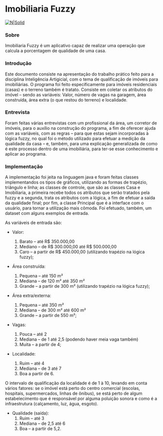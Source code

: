 # Imobiliaria Fuzzy
[![N|Solid](https://cldup.com/dTxpPi9lDf.thumb.png)](https://nodesource.com/products/nsolid)

### Sobre
Imobiliaria Fuzzy é um aplicativo capaz de realizar uma operação que calcula a porcentagem de qualidade de uma casa. 

### Introdução
Este documento consiste na apresentação do trabalho prático feito para a disciplina Inteligência
Artigicial, com o tema de qualificação de imóveis para imobiliárias. O programa foi feito
especificamente para imóveis residenciais (casas) e o terreno também é tratato. Consiste em coletar
os atributos do imóvel – sendo as variáveis: Valor, número de vagas na garagem, área construída,
área extra (o que restou do terreno) e localidade.

### Entrevista
Foram feitas várias entrevistas com um profissional da área, um corretor de imóveis, para o auxílio
na construção do programa, a fim de oferecer ajuda com as variáveis, com as regras – para que estas
sejam incorporadas à lógica fuzzy, no qual foi o método utilizado para efetuar a medição da
qualidade da casa – e, também, para uma explicação generalizada de como é este processo dentro de
uma imobiliária, para ter-se esse conhecimento e aplicar ao programa.

### Implementação
A implementação foi jeita na linguagem java e foram feitas classes implementandos os tipos de
gráficos, utilizando as formas de trapézio, triângulo e linha; as classes de controle, que são as
classes Casa e Imobiliaria, a primeira recebe todos os atributos que serão tratados pela fuzzy e a
segunda, trata os atributos com a lógica, a fim de efetuar a saída da qualidade final; por fim, a classe
Principal que é a interface com o usuário, para tornar a utilização mais cômoda. Foi efetuado,
também, um dataset com alguns exemplos de entrada.

As variáveis de entrada são:

- Valor:
    1. Barato – até R$ 350.000,00
    2. Mediano – de R$ 300.000,00 até R$ 500.000,00
    3. Caro – a partir de R$ 450.000,00 (utilizando trapézio na lógica fuzzy);
    
- Área construída:
    1. Pequena – até 150 m²
    2. Mediana – de 120 m² até 350 m²
    3. Grande – a partir de 300 m² (utilizando trapézio na lógica fuzzy);
    
- Área extra/externa:
    1. Pequena – até 350 m²
    2. Mediana – de 300 m² até 600 m²
    3. Grande – a partir de 550 m²;
    
- Vagas:
    1. Pouca – até 2
    2. Mediana – de 1 até 2,5 (podendo haver meia vaga também)
    3. Muita – a partir de 4;
    
- Localidade: 
    1. Ruim – até 4
    2. Mediana – de 3 até 7
    3. Boa a partir de 6.
    
O intervalo de qualificação da localidade é de 1 à 10, levando em conta vários fatores: se o imóvel está
perto do centro comercial (escolas, hospitais, supermercados, linhas de ônibus), se está perto
de algum estabelecimento que é responsável por alguma poluição sonora e como é a
infraestrutura (calçamento, luz, água, esgoto).

- Qualidade (saída):
    1. Ruim – até 3
    2. Mediana – de 2,5 até 6
    3. Boa – a partir de 5,2.

